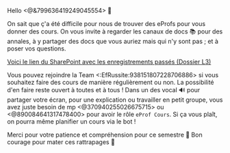 Hello <@&799636419249045554> 👋

On sait que ç'a été difficile pour nous de trouver des eProfs pour vous donner des cours.
On vous invite à regarder les canaux de docs 📚 pour des annales, à y partager des docs que vous auriez mais qui n'y sont pas ; et à poser vos questions. 

[Voici le lien du SharePoint avec les enregistrements passés (Dossier L3)](https://bit.ly/EfRéussiteSP)

Vous pouvez rejoindre la Team <:EfRussite:938151807228706886> si vous souhaitez faire des cours de manière régulièrement ou non. La possibilité d'en faire reste ouvert à toutes et à tous !
Dans un des vocal 🔊 pour partager votre écran, pour une explication ou travailler en petit groupe, vous avez juste besoin de mp <@370940255026675715> ou <@890084641317478400> pour avoir le rôle `eProf Cours`.
Si ça vous plaît, on pourra même planifier un cours via le bot !

Merci pour votre patience et compréhension pour ce semestre 🙏
Bon courage pour mater ces rattrapages 💪

